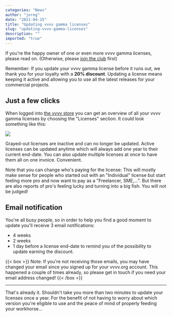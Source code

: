 ```yaml
---
categories: "News"
author: "joreg"
date: "2021-04-15"
title: "Updating vvvv gamma licenses"
slug: "updating-vvvv-gamma-licenses"
description: ""
imported: "true"
---
```



If you're the happy owner of one or even more vvvv gamma licenses, please read on.
(Otherwise, please [join the club](https://store.vvvv.org/) first)

Remember: If you update your vvvv gamma license before it runs out, we thank you for your loyalty with a **20% discount**. Updating a license means keeping it active and allowing you to use all the latest releases for your commercial projects. 

## Just a few clicks
When logged into [the vvvv store](https://store.vvvv.org) you can get an overview of all your vvvv gamma licenses by choosing the "Licenses" section. It could look something like this:

![](vvvv-Licenses2.png) 

Grayed-out licenses are inactive and can no longer be updated. Active licenses can be updated anytime which will always add one year to their current end-date. You can also update multiple licenses at once to have them all on one invoice. Convenient.

Note that you can change who's paying for the license: This will mostly make sense for people who started out with an "Individual" license but start feeling more pro and now want to pay as a "Freelancer, SME,...". But there are also reports of pro's feeling lucky and turning into a big fish. You will not be judged!

## Email notification
You're all busy people, so in order to help you find a good moment to update you'll receive 3 email notifications:
- 4 weeks 
- 2 weeks
- 1 day
before a license end-date to remind you of the possibility to update earning the discount.

{{< box >}}
Note:
If you're not receiving those emails, you may have changed your email since you signed up for your vvvv.org account. This happened a couple of times already, so please get in touch if you need your email address changed!
{{< /box >}}

---

That's already it. Shouldn't take you more than two minutes to update your licenses once a year. For the benefit of not having to worry about which version you're eligible to use and the peace of mind of properly feeding your workhorse...